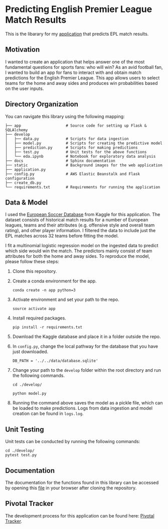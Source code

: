 # Predicting English Premier League Match Results

This is the libarary for my [application](http://match-prediction.us-west-2.elasticbeanstalk.com/) that predicts EPL match results. 


## Motivation

I wanted to create an application that helps answer one of the most fundamental questions for sports fans: who will win? As an avid football fan, I wanted to build an app for fans to interact with and obtain match predictions for the English Premier League. This app allows users to select teams for the home and away sides and produces win probabilities based on the user inputs.


## Directory Organization

You can navigate this library using the following mapping:


    ├── app                    # Source code for setting up Flask & SQLAlchemy
    ├── develop                 
    │   ├── data.py            # Scripts for data ingestion
    │   ├── model.py           # Scripts for creating the predictive model 
    │   ├── prediction.py      # Scripts for making predictions
    │   ├── test.py            # Unit tests for the above functions
    │   └── eda.ipynb          # Notebook for exploratory data analysis
    ├── docs                   # Sphinx documentation
    ├── static                 # Background images for the web application
    ├── application.py         
    ├── config.py              # AWS Elastic Beanstalk and Flask configuration   
    ├── create_db.py                
    └── requirements.txt       # Requirements for running the application


## Data & Model

I used the [European Soccer Database](https://www.kaggle.com/hugomathien/soccer/data) from Kaggle for this application. The dataset consists of historical match results for a number of European leagues, teams and their attributes (e.g. offensive style and overall team rating), and other player information. I filtered the data to include just the EPL matches across 32 teams before fitting the model. 

I fit a multinomial logistic regression model on the ingested data to predict which side would win the match. The predictors mainly consist of team attributes for both the home and away sides. To reproduce the model, please follow these steps:

1. Clone this repository.

2. Create a conda environment for the app.

    `conda create -n app python=3`
    
3. Activate environment and set your path to the repo.

    `source activate app`

4. Install required packages.

    `pip install -r requirements.txt`
    
5. Download the Kaggle database and place it in a folder outside the repo.

6. In `config.py`, change the local pathway for the database that you have just downloaded.

    `DB_PATH = '../../data/database.sqlite'`

7. Change your path to the `develop` folder within the root directory and run the following commands.

    `cd ./develop/`
    
    `python model.py`

8. Running the command above saves the model as a pickle file, which can be loaded to make predictions. Logs from data ingestion and model creation can be found in `logs.log`.


## Unit Testing

Unit tests can be conducted by running the following commands:

    cd ./develop/
    pytest test.py


## Documentation

The documentation for the functions found in this library can be accessed by opening this [file](https://github.com/spencermoon/soccer/blob/master/docs/_build/html/index.html) in your browser after cloning the repository. 


## Pivotal Tracker

The development process for this application can be found here: [Pivotal Tracker](https://www.pivotaltracker.com/n/projects/2141794).
